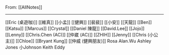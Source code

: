 From: [[AllNotes]]

---

[[Eric (桌遊咖)]]
[[維真]]
[[小孟]]
[[健興]]
[[裴裴]]
[[小安]]
[[天龍]]
[[Ben]]
[[Katsu]]
[[Marcus]]
[[Crystal]]
[[Daniel 陳龍]]
[[David.Lee]]
[[Jojo]]
[[Lenny]]
[[Chris.Chen (AC)]]
[[仲崴 (AC)]]
[[ZHIH]]
[[Jenny]]
[[Chris (小公主)]]
[[Chloe]]
[[Bryant Kung]]
[[仲威 (健興朋友)]]
Rosa
Alan.Wu
Ashley
Jones
小Johnson
Keith
Eddy